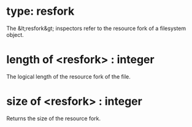 # type: resfork

The &amp;lt;resfork&amp;gt; inspectors refer to the resource fork of a filesystem object.

# length of &lt;resfork&gt; : integer

The logical length of the resource fork of the file.

# size of &lt;resfork&gt; : integer

Returns the size of the resource fork.
